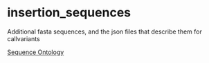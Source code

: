 # insertion_sequences
Additional fasta sequences, and the json files that describe them for callvariants

[Sequence Ontology](http://www.sequenceontology.org/browser/)
